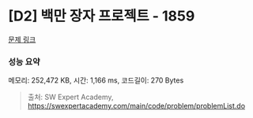 # [D2] 백만 장자 프로젝트 - 1859 

[문제 링크](https://swexpertacademy.com/main/code/problem/problemDetail.do?contestProbId=AV5LrsUaDxcDFAXc) 

### 성능 요약

메모리: 252,472 KB, 시간: 1,166 ms, 코드길이: 270 Bytes



> 출처: SW Expert Academy, https://swexpertacademy.com/main/code/problem/problemList.do